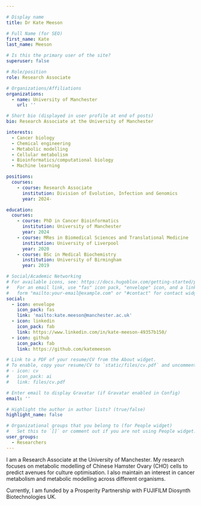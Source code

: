 ```yaml
---

# Display name
title: Dr Kate Meeson

# Full Name (for SEO)
first_name: Kate    
last_name: Meeson

# Is this the primary user of the site?
superuser: false

# Role/position
role: Research Associate

# Organizations/Affiliations
organizations:
  - name: University of Manchester
    url: ''

# Short bio (displayed in user profile at end of posts)
bio: Research Associate at the University of Manchester

interests:
  - Cancer biology
  - Chemical engineering
  - Metabolic modelling
  - Cellular metabolism
  - Bioinformatics/computational biology
  - Machine learning

positions:
  courses:
    - course: Research Associate
      institution: Division of Evolution, Infection and Genomics
      year: 2024-

education:
  courses:
    - course: PhD in Cancer Bioinformatics
      institution: University of Manchester
      year: 2024
    - course: MRes in Biomedical Sciences and Translational Medicine
      institution: University of Liverpool
      year: 2020
    - course: BSc in Medical Biochemistry
      institution: University of Birmingham
      year: 2019

# Social/Academic Networking
# For available icons, see: https://docs.hugoblox.com/getting-started/page-builder/#icons
#   For an email link, use "fas" icon pack, "envelope" icon, and a link in the
#   form "mailto:your-email@example.com" or "#contact" for contact widget.
social:
  - icon: envelope
    icon_pack: fas
    link: 'mailto:kate.meeson@manchester.ac.uk'
  - icon: linkedin
    icon_pack: fab
    link: https://www.linkedin.com/in/kate-meeson-49357b150/
  - icon: github
    icon_pack: fab
    link: https://github.com/katemeeson

# Link to a PDF of your resume/CV from the About widget.
# To enable, copy your resume/CV to `static/files/cv.pdf` and uncomment the lines below.
# - icon: cv
#   icon_pack: ai
#   link: files/cv.pdf

# Enter email to display Gravatar (if Gravatar enabled in Config)
email: ''

# Highlight the author in author lists? (true/false)
highlight_name: false

# Organizational groups that you belong to (for People widget)
#   Set this to `[]` or comment out if you are not using People widget.
user_groups:
  - Researchers
---
```


I am a Research Associate at the University of Manchester. My research focuses on metabolic modelling of Chinese Hamster Ovary (CHO) cells to predict avenues for culture optimisation. I also maintain an interest in cancer metabolism and metabolic modelling across different organisms. 

Currently, I am funded by a Prosperity Partnership with FUJIFILM Diosynth Biotechnologies UK.